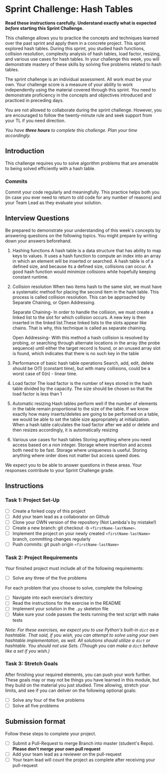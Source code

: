 # Sprint Challenge: Hash Tables

**Read these instructions carefully. Understand exactly what is expected _before_ starting this Sprint Challenge.**

This challenge allows you to practice the concepts and techniques learned over the past sprint and apply them in a concrete project. This sprint explored hash tables. During this sprint, you studied hash functions, collision resolution, complexity analysis of hash tables, load factor, resizing, and various use cases for hash tables. In your challenge this week, you will demonstrate mastery of these skills by solving five problems related to hash tables.

The sprint challenge is an individual assessment. All work must be your own. Your challenge score is a measure of your ability to work independently using the material covered through this sprint. You need to demonstrate proficiency in the concepts and objectives introduced and practiced in preceding days.

You are not allowed to collaborate during the sprint challenge. However, you are encouraged to follow the twenty-minute rule and seek support from your TL if you need direction.

_You have **three hours** to complete this challenge. Plan your time accordingly._

## Introduction

This challenge requires you to solve algorithm problems that are amenable to being solved efficiently with a hash table.

### Commits

Commit your code regularly and meaningfully. This practice helps both you (in case you ever need to return to old code for any number of reasons) and your Team Lead as they evaluate your solution.

## Interview Questions

Be prepared to demonstrate your understanding of this week's concepts by answering questions on the following topics. You might prepare by writing down your answers beforehand.

1. Hashing functions
   A hash table is a data structure that has ability to map keys to values. It uses a hash function to compute an index into an array in which an element will be inserted or searched. A hash table is of a defined size, and because its a defined size, collisions can occur. A good hash function would minimize collisions while hopefully keeping constant runtime.

2. Collision resolution
   When two items hash to the same slot, we must have a systematic method for placing the second item in the hash table. This process is called collision resolution. This can be approached by Separate Chaining, or Open Addressing.

   Separate Chaining- In order to handle the collision, we must create a linked list to the slot for which collision occurs. A new key is then inserted in the linked list.These linked lists to the slots appear like chains. That is why, this technique is called as separate chaining.

   Open Addressing- With this method a hash collision is resolved by probing, or searching through alternate locations in the array (the probe sequence) until either the target record is found, or an unused array slot is found, which indicates that there is no such key in the table

3. Performance of basic hash table operations
   Search, add, edit, delete should be O(1) (constant time), but with many collisions, could be a worst case of 0(n) - linear time.

4. Load factor
   The load factor is the number of keys stored in the hash table divided by the capacity. The size should be chosen so that the load factor is less than 1

5. Automatic resizing
   Hash tables perform well if the number of elements in the table remain proportional to the size of the table. If we know exactly how many inserts/deletes are going to be performed on a table, we would be able to set the table size appropriately at initialization. When a hash table calculates the load factor after we add or delete and then resizes accordingly, it is automatically resizing

6. Various use cases for hash tables
   Storing anything where you need access based on a non integer.
   Storage where insertion and access both need to be fast.
   Storage where uniqueness is useful.
   Storing anything where order does not matter but access speed does.

We expect you to be able to answer questions in these areas. Your responses contribute to your Sprint Challenge grade.

## Instructions

### Task 1: Project Set-Up

- [ ] Create a forked copy of this project
- [ ] Add your team lead as a collaborator on Github
- [ ] Clone your OWN version of the repository (Not Lambda's by mistake!)
- [ ] Create a new branch: git checkout -b `<firstName-lastName>`.
- [ ] Implement the project on your newly created `<firstName-lastName>` branch, committing changes regularly
- [ ] Push commits: git push origin `<firstName-lastName>`

### Task 2: Project Requirements

Your finished project must include all of the following requirements:

- [ ] Solve any three of the five problems

For each problem that you choose to solve, complete the following:

- [ ] Navigate into each exercise's directory
- [ ] Read the instructions for the exercise in the README
- [ ] Implement your solution in the `.py` skeleton file
- [ ] Make sure your code passes the tests running the test script with make tests

_Note: For these exercises, we expect you to use Python's built-in `dict` as a hashtable. That said, if you wish, you can attempt to solve using your own hashtable implementation, as well. All solutions should utilize a `dict` or hashtable. You should not use Sets. (Though you can make a `dict` behave like a set if you wish.)_

### Task 3: Stretch Goals

After finishing your required elements, you can push your work further. These goals may or may not be things you have learned in this module, but they build on the material you just studied. Time allowing, stretch your limits, and see if you can deliver on the following optional goals:

- [ ] Solve any four of the five problems
- [ ] Solve all five problems

## Submission format

Follow these steps to complete your project.

- [ ] Submit a Pull-Request to merge <firstName-lastName> Branch into master (student's Repo). **Please don't merge your own pull request**
- [ ] Add your team lead as a reviewer on the pull-request
- [ ] Your team lead will count the project as complete after receiving your pull-request
